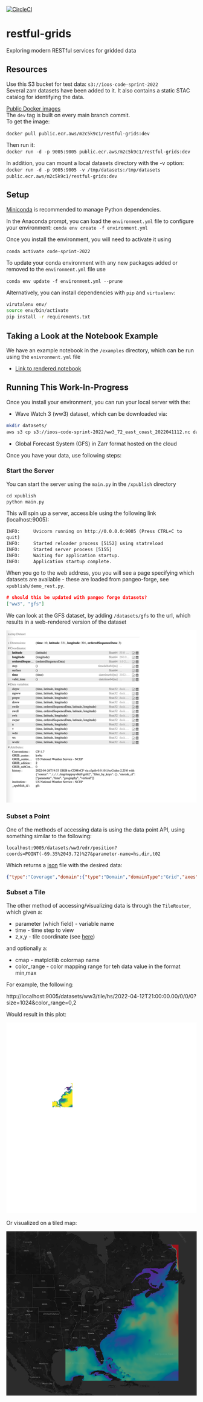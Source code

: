 [![CircleCI](https://circleci.com/gh/asascience/restful-grids/tree/main.svg?style=svg)](https://circleci.com/gh/asascience/restful-grids/tree/main)

# restful-grids
Exploring modern RESTful services for gridded data

## Resources
Use this S3 bucket for test data: `s3://ioos-code-sprint-2022`  
Several zarr datasets have been added to it. It also contains a static STAC catalog for identifying the data.

[Public Docker images](https://gallery.ecr.aws/m2c5k9c1/restful-grids)  
The `dev` tag is built on every main branch commit.  
To get the image:  
  
`docker pull public.ecr.aws/m2c5k9c1/restful-grids:dev`

Then run it:  
`docker run -d -p 9005:9005 public.ecr.aws/m2c5k9c1/restful-grids:dev`

In addition, you can mount a local datasets directory with the -v option:  
`docker run -d -p 9005:9005 -v /tmp/datasets:/tmp/datasets public.ecr.aws/m2c5k9c1/restful-grids:dev`

## Setup
[Miniconda](https://docs.conda.io/en/latest/miniconda.html) is recommended to manage Python dependencies.  

In the Anaconda prompt, you can load the `environment.yml` file to configure your environment:
`conda env create -f environment.yml`

Once you install the environment, you will need to activate it using

`conda activate code-sprint-2022`

To update your conda environment with any new packages added or removed to the `environment.yml` file use

`conda env update -f environment.yml --prune`

Alternatively, you can install dependencies with `pip` and `virtualenv`: 

```bash
virutalenv env/
source env/bin/activate
pip install -r requirements.txt
```

## Taking a Look at the Notebook Example
We have an example notebook in the `/examples` directory, which can be run using the `enivronment.yml` file
- [Link to rendered notebook](https://nbviewer.org/github/asascience/restful-grids/blob/main/examples/demo-apis.ipynb)

## Running This Work-In-Progress

Once you install your environment, you can run your local server with the:
- Wave Watch 3 (ww3) dataset, which can be downloaded via:

```bash
mkdir datasets/
aws s3 cp s3://ioos-code-sprint-2022/ww3_72_east_coast_2022041112.nc datasets/
```

- Global Forecast System (GFS) in Zarr format hosted on the cloud

Once you have your data, use following steps:

### Start the Server
You can start the server using the `main.py` in the `/xpublish` directory

```
cd xpublish
python main.py
```

This will spin up a server, accessible using the following link (localhost:9005):

```
INFO:     Uvicorn running on http://0.0.0.0:9005 (Press CTRL+C to quit)
INFO:     Started reloader process [5152] using statreload
INFO:     Started server process [5155]
INFO:     Waiting for application startup.
INFO:     Application startup complete.
```

When you go to the web address, you you will see a page specifying which datasets are available - these are loaded from pangeo-forge, see `xpublish/demo_rest.py`.

```json
# should this be updated with pangeo forge datasets?
["ww3", "gfs"]
```

We can look at the GFS dataset, by adding `/datasets/gfs` to the url, which results in a web-rendered version of the dataset

![GFS-web](images/gfs-web.png)

### Subset a Point

One of the methods of accessing data is using the data point API, using something similar to the following:

```
localhost:9005/datasets/ww3/edr/position?coords=POINT(-69.35%2043.72)%27&parameter-name=hs,dir,t02
```

Which returns a [json](https://www.json.org/json-en.html) file with the desired data:


```json
{"type":"Coverage","domain":{"type":"Domain","domainType":"Grid","axes":{"x":{"values":[-69.30000305175781]},"y":{"values":[43.70000076293945]},"t":{"values":["2022-04-11T12:00:00","2022-04-11T12:59:59","2022-04-11T14:00:00","2022-04-11T15:00:00","2022-04-11T15:59:59","2022-04-11T17:00:00","2022-04-11T18:00:00","2022-04-11T18:59:59","2022-04-11T20:00:00","2022-04-11T21:00:00","2022-04-11T21:59:59","2022-04-11T23:00:00","2022-04-12T00:00:00","2022-04-12T00:59:59","2022-04-12T02:00:00","2022-04-12T03:00:00","2022-04-12T03:59:59","2022-04-12T05:00:00","2022-04-12T06:00:00","2022-04-12T06:59:59","2022-04-12T08:00:00","2022-04-12T09:00:00","2022-04-12T09:59:59","2022-04-12T11:00:00","2022-04-12T12:00:00","2022-04-12T12:59:59","2022-04-12T14:00:00","2022-04-12T15:00:00","2022-04-12T15:59:59","2022-04-12T17:00:00","2022-04-12T18:00:00","2022-04-12T18:59:59","2022-04-12T20:00:00","2022-04-12T21:00:00","2022-04-12T21:59:59","2022-04-12T23:00:00","2022-04-13T00:00:00","2022-04-13T00:59:59","2022-04-13T02:00:00","2022-04-13T03:00:00","2022-04-13T03:59:59","2022-04-13T05:00:00","2022-04-13T06:00:00","2022-04-13T06:59:59","2022-04-13T08:00:00","2022-04-13T09:00:00","2022-04-13T09:59:59","2022-04-13T11:00:00","2022-04-13T12:00:00","2022-04-13T12:59:59","2022-04-13T14:00:00","2022-04-13T15:00:00","2022-04-13T15:59:59","2022-04-13T17:00:00","2022-04-13T18:00:00","2022-04-13T18:59:59","2022-04-13T20:00:00","2022-04-13T21:00:00","2022-04-13T21:59:59","2022-04-13T23:00:00","2022-04-14T00:00:00","2022-04-14T00:59:59","2022-04-14T02:00:00","2022-04-14T03:00:00","2022-04-14T03:59:59","2022-04-14T05:00:00","2022-04-14T06:00:00","2022-04-14T06:59:59","2022-04-14T08:00:00","2022-04-14T09:00:00","2022-04-14T09:59:59","2022-04-14T11:00:00","2022-04-14T12:00:00"]},"forecast_reference_time":{"values":["2022-04-11T12:00:00"]}},"referencing":[]},"parameters":{"hs":{"type":"Parameter","observedProperty":{"label":{"en":"significant height of wind and swell waves"}},"description":{"en":"significant height of wind and swell waves"},"unit":{"label":{"en":"m"}}},"dir":{"type":"Parameter","observedProperty":{"label":{"en":"wave mean direction"}},"description":{"en":"wave mean direction"},"unit":{"label":{"en":"degree"}}},"t02":{"type":"Parameter","observedProperty":{"label":{"en":"mean period T02"}},"description":{"en":"mean period T02"},"unit":{"label":{"en":"s"}}}},"ranges":{"hs":{"type":"NdArray","dataType":"float","axisNames":["forecast_reference_time","t"],"shape":[1,73],"values":[0.33467215299606323,0.3588910698890686,0.3660368025302887,0.3152061402797699,0.2875429093837738,0.33364781737327576,0.42414912581443787,0.5218766927719116,0.599566638469696,0.6628382802009583,0.6959347724914551,0.7017455697059631,0.6900897026062012,0.6990023255348206,0.7459676861763,0.8135576248168945,0.8708090782165527,0.9190717339515686,0.9822579026222229,1.0730650424957275,1.1682802438735962,1.2368590831756592,1.2590762376785278,1.2461904287338257,1.2177737951278687,1.190627098083496,1.1743522882461548,1.1686142683029175,1.168257474899292,1.1705492734909058,1.1713541746139526,1.1505155563354492,1.1002039909362793,1.029807448387146,0.9527088403701782,0.8763468265533447,0.8059961199760437,0.7473487257957458,0.6959123611450195,0.6488614678382874,0.6027891635894775,0.5554247498512268,0.5091127157211304,0.4687694013118744,0.4349559545516968,0.40602195262908936,0.3779057264328003,0.3484857380390167,0.3213227689266205,0.30005601048469543,0.2922517955303192,0.3058054745197296,0.34318259358406067,0.39665448665618896,0.4514908790588379,0.4962618947029114,0.5274868011474609,0.5485127568244934,0.5546026825904846,0.5439878106117249,0.5306615829467773,0.521487832069397,0.5167329907417297,0.513405442237854,0.5168517827987671,0.531062662601471,0.5381449460983276,0.5489262938499451,0.570189356803894,0.6079721450805664,0.6753485798835754,0.7782320976257324,0.9024170637130737]},"dir":{"type":"NdArray","dataType":"float","axisNames":["forecast_reference_time","t"],"shape":[1,73],"values":[304.64556884765625,299.618408203125,293.408203125,287.8389892578125,280.72564697265625,269.44873046875,255.81439208984375,244.49017333984375,236.51898193359375,230.26300048828125,225.9736328125,223.1942138671875,221.13653564453125,218.9971923828125,215.77105712890625,211.55718994140625,210.140380859375,211.71331787109375,214.11346435546875,215.63812255859375,215.6729736328125,214.7518310546875,212.01513671875,208.25762939453125,204.655029296875,201.95989990234375,200.77069091796875,201.060302734375,201.87841796875,202.632568359375,203.35174560546875,203.40252685546875,202.67822265625,201.50372314453125,200.7591552734375,200.6708984375,201.12451171875,202.5379638671875,204.12567138671875,205.147216796875,204.88092041015625,202.3099365234375,198.0283203125,194.3463134765625,192.36212158203125,191.99456787109375,191.7603759765625,190.14593505859375,187.52301025390625,184.47686767578125,181.40606689453125,178.68524169921875,176.647705078125,175.54791259765625,175.24810791015625,175.56658935546875,176.4949951171875,178.193603515625,178.86566162109375,178.3890380859375,177.8448486328125,177.36468505859375,177.0433349609375,176.85498046875,175.67352294921875,174.07855224609375,173.53839111328125,173.0093994140625,173.1402587890625,174.214111328125,174.9512939453125,173.96197509765625,171.16070556640625]},"t02":{"type":"NdArray","dataType":"float","axisNames":["forecast_reference_time","t"],"shape":[1,73],"values":[1.8070895671844482,2.1569175720214844,2.2606236934661865,2.272696018218994,2.1709280014038086,2.151611089706421,2.3017566204071045,2.452406644821167,2.5829691886901855,2.69464111328125,2.7830710411071777,2.8376331329345703,2.8641910552978516,2.8558714389801025,2.8827998638153076,2.953688144683838,3.059943675994873,3.1737217903137207,3.3152377605438232,3.4846651554107666,3.6484591960906982,3.765639543533325,3.8690288066864014,3.9598238468170166,4.043913841247559,4.048367500305176,3.98111629486084,3.90596079826355,3.8609814643859863,3.8333399295806885,3.807370662689209,3.8096847534179688,3.8128299713134766,3.805934190750122,3.7544338703155518,3.6700472831726074,3.5692813396453857,3.447746992111206,3.3469176292419434,3.2537217140197754,3.212505578994751,3.2340455055236816,3.3002560138702393,3.3129446506500244,3.226036310195923,3.080014944076538,2.9937071800231934,3.0099799633026123,3.108988046646118,3.356945514678955,3.7293829917907715,4.201430797576904,4.8152899742126465,5.385035037994385,5.667536735534668,5.556057453155518,5.037730693817139,4.278224468231201,4.069947719573975,4.364011287689209,4.786285877227783,5.236138820648193,5.629247188568115,5.760343074798584,4.635284900665283,3.936607837677002,3.8392491340637207,3.6843204498291016,3.5711114406585693,3.5300326347351074,3.4591054916381836,3.4388718605041504,3.4989757537841797]}}}
```

### Subset a Tile

The other method of accessing/visualizing data is through the `TileRouter`, which given a:
- parameter (which field) - variable name
- time - time step to view
- z,x,y - tile coordinate (see [here](https://www.maptiler.com/google-maps-coordinates-tile-bounds-projection))

and optionally a:
- cmap - matplotlib colormap name 
- color_range - color mapping range for teh data value in the format min,max

For example, the following:

http://localhost:9005/datasets/ww3/tile/hs/2022-04-12T21:00:00.00/0/0/0?size=1024&color_range=0,2

Would result in this plot:

![Example Image API](images/example-image-api.png)

Or visualized on a tiled map: 

![Map Image Example](images/map-tile-example.png)
